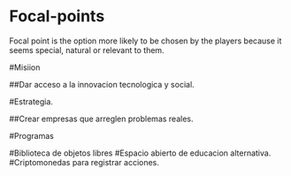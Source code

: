 # Focal-points
Focal point is the option more likely to be chosen by the players because it seems special, natural or relevant to them.


#Misiion

##Dar acceso a la innovacion tecnologica y social.

#Estrategia.

##Crear empresas que arreglen problemas reales.

#Programas

#Biblioteca de objetos libres
#Espacio abierto de educacion alternativa.
#Criptomonedas para registrar acciones.

